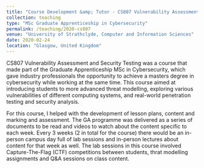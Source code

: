 ```yaml
---
title: "Course Development &amp; Tutor - CS807 Vulnerability Assessment and Security Testing"
collection: teaching
type: "MSc Graduate Apprenticeship in Cybersecurity"
permalink: /teaching/2020-cs807
venue: "University of Strathclyde, Computer and Information Sciences"
date: 2020-02-24
location: "Glasgow, United Kingdom"
---
```


CS807 Vulnerability Assessment and Security Testing was a course that made part of the Graduate Apprenticeship MSc in
Cybersecurity, which gave industry professionals the opportunity to achieve a masters degree in cybersecurity while
working at the same time. This course aimed at introducing students to more advanced threat modelling, exploring various
vulnerabilities of different computing systems, and real-world penetration testing and security analysis.

For this course, I helped with the development of lesson plans, content and marking and assessment. The GA programme was
delivered as a series of documents to be read and videos to watch about the content specific to each week. Every 3 weeks (2 in
total for the course) there would be an in-person campus day full of lab sessions and in-person lectures about content
for that week as well. The lab sessions in this course involved Capture-The-Flag (CTF) competitions between students,
thrat modelling assignments and Q&amp;A sessions on class content.